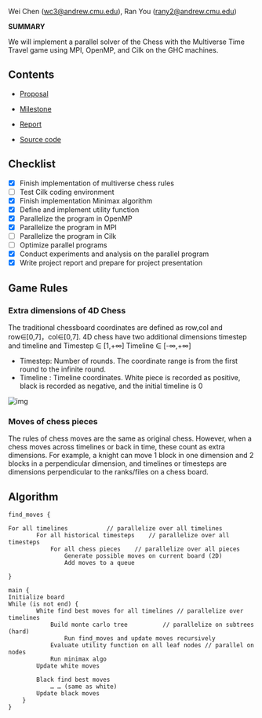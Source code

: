 Wei Chen ([wc3@andrew.cmu.edu](wc3@andrew.cmu.edu)), Ran You ([rany2@andrew.cmu.edu](rany2@andrew.cmu.edu))


**SUMMARY**

We will implement a parallel solver of the Chess with the Multiverse Time Travel game using MPI, OpenMP, and Cilk on the GHC machines. 


## Contents

- [Proposal](./proposal.md)

- [Milestone](./milestone.md)

- [Report](./report.md)

- [Source code](https://github.com/ranyou/parallel-chess)

## Checklist

- [X] Finish implementation of multiverse chess rules
- [ ] Test Cilk coding environment
- [X] Finish implementation Minimax algorithm
- [X] Define and implement utility function
- [X] Parallelize the program in OpenMP
- [X] Parallelize the program in MPI
- [ ] Parallelize the program in Cilk
- [ ] Optimize parallel programs
- [X] Conduct experiments and analysis on the parallel program
- [X] Write project report and prepare for project presentation

## Game Rules

### Extra dimensions of 4D Chess
The traditional chessboard coordinates are defined as row,col and row∈[0,7]，col∈[0,7]. 4D chess have two additional dimensions timestep and timeline and Timestep ∈ [1,+∞]  Timeline ∈ [-∞,+∞] 

* Timestep: Number of rounds. The coordinate range is from the first round to the infinite round.
* Timeline : Timeline coordinates. White piece is recorded as positive, black is recorded as negative, and the initial timeline is 0

![img](https://lh5.googleusercontent.com/odr9NS039hv5Wv03Nz_BKPKEWZnq5nYN3CetNeWrrRyl4OgiYureaks3ucOSkQV49pTGOa4NhrKQ_dq7FyhOOgbFdQVB3DRWes-73nqVEqesSDwFzfrSkEDr9AJI1bWy8sWF76wO)



### Moves of chess pieces
The rules of chess moves are the same as original chess. However, when a chess moves across timelines or back in time, these count as extra dimensions. For example, a knight can move 1 block in one dimension and 2 blocks in a perpendicular dimension, and timelines or timesteps are dimensions perpendicular to the ranks/files on a chess board. 


## Algorithm

```
find_moves {

For all timelines			// parallelize over all timelines
		For all historical timesteps	// parallelize over all timesteps
			For all chess pieces	// parallelize over all pieces
				Generate possible moves on current board (2D)
				Add moves to a queue

}

main {
Initialize board
While (is not end) {
		White find best moves for all timelines	// parallelize over timelines
			Build monte carlo tree			// parallelize on subtrees (hard)
				Run find_moves and update moves recursively
			Evaluate utility function on all leaf nodes	// parallel on nodes
			Run minimax algo
		Update white moves
		
		Black find best moves
			… … (same as white)
		Update black moves
	}
}
```

